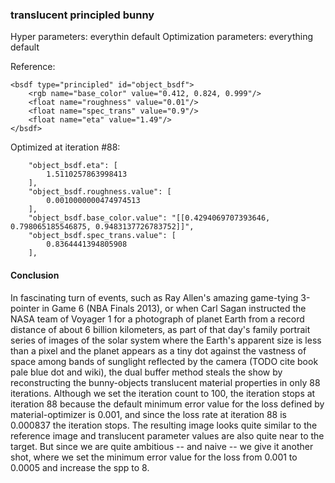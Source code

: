 ### translucent principled bunny
Hyper parameters: everythin default
Optimization parameters: everything default

Reference:
```
<bsdf type="principled" id="object_bsdf">
    <rgb name="base_color" value="0.412, 0.824, 0.999"/>
    <float name="roughness" value="0.01"/>
    <float name="spec_trans" value="0.9"/>
    <float name="eta" value="1.49"/>
</bsdf>
```

Optimized at iteration #88:
```
    "object_bsdf.eta": [
        1.5110257863998413
    ],
    "object_bsdf.roughness.value": [
        0.0010000000474974513
    ],
    "object_bsdf.base_color.value": "[[0.4294069707393646, 0.798065185546875, 0.9483137726783752]]",
    "object_bsdf.spec_trans.value": [
        0.8364441394805908
    ],
```

#### Conclusion
In fascinating turn of events, such as Ray Allen's amazing game-tying 3-pointer in Game 6 (NBA Finals 2013), or when Carl Sagan instructed the NASA team of Voyager 1 for a photograph of planet Earth from a record distance of about 6 billion kilometers, as part of that day's family portrait series of images of the solar system where the Earth's apparent size is less than a pixel and the planet appears as a tiny dot against the vastness of space among bands of sunglight reflected by the camera (TODO cite book pale blue dot and wiki), the dual buffer method steals the show by reconstructing the bunny-objects translucent material properties in only 88 iterations. Although we set the iteration count to 100, the iteration stops at iteration 88 because the default minimum error value for the loss defined by material-optimizer is 0.001, and since the loss rate at iteration 88 is 0.000837 the iteration stops. The resulting image looks quite similar to the reference image and translucent parameter values are also quite near to the target. But since we are quite ambitious -- and naive -- we give it another shot, where we set the minimum error value for the loss from 0.001 to 0.0005 and increase the spp to 8. 
